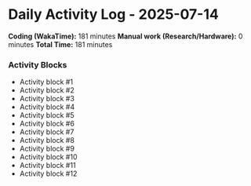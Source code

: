 # Daily Activity Log - 2025-07-14

**Coding (WakaTime):** 181 minutes
**Manual work (Research/Hardware):** 0 minutes
**Total Time:** 181 minutes

### Activity Blocks
- Activity block #1
- Activity block #2
- Activity block #3
- Activity block #4
- Activity block #5
- Activity block #6
- Activity block #7
- Activity block #8
- Activity block #9
- Activity block #10
- Activity block #11
- Activity block #12
